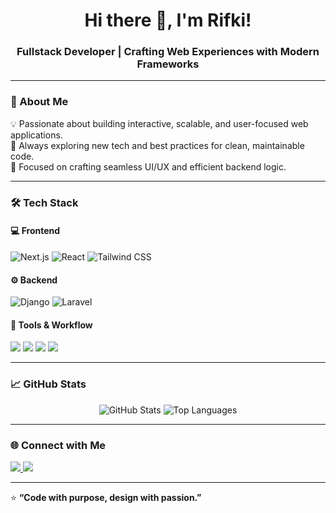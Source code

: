 <h1 align="center">Hi there 👋, I'm Rifki!</h1>
<h3 align="center">Fullstack Developer | Crafting Web Experiences with Modern Frameworks</h3>

---

### 🚀 About Me  
💡 Passionate about building interactive, scalable, and user-focused web applications.  
🧠 Always exploring new tech and best practices for clean, maintainable code.  
🎯 Focused on crafting seamless UI/UX and efficient backend logic.

---

### 🛠️ Tech Stack  

#### 💻 Frontend  
<p>
  <img src="https://img.shields.io/badge/Next.js-000000?style=for-the-badge&logo=nextdotjs&logoColor=white" alt="Next.js" />
  <img src="https://img.shields.io/badge/React-20232A?style=for-the-badge&logo=react&logoColor=61DAFB" alt="React" />
  <img src="https://img.shields.io/badge/TailwindCSS-38B2AC?style=for-the-badge&logo=tailwindcss&logoColor=white" alt="Tailwind CSS" />
</p>

#### ⚙️ Backend  
<p>
  <img src="https://img.shields.io/badge/Django-092E20?style=for-the-badge&logo=django&logoColor=white" alt="Django" />
  <img src="https://img.shields.io/badge/Laravel-FF2D20?style=for-the-badge&logo=laravel&logoColor=white" alt="Laravel" />
</p>

#### 🧩 Tools & Workflow  
<p>
  <img src="https://img.shields.io/badge/Git-F05032?style=for-the-badge&logo=git&logoColor=white" />
  <img src="https://img.shields.io/badge/GitHub-181717?style=for-the-badge&logo=github&logoColor=white" />
  <img src="https://img.shields.io/badge/Vercel-000000?style=for-the-badge&logo=vercel&logoColor=white" />
  <img src="https://img.shields.io/badge/Docker-2496ED?style=for-the-badge&logo=docker&logoColor=white" />
</p>

---

### 📈 GitHub Stats  
<p align="center">
  <img src="https://github-readme-stats.vercel.app/api?username=Rifki7284&show_icons=true&theme=radical" alt="GitHub Stats" />
  <img src="https://github-readme-stats.vercel.app/api/top-langs/?username=Rifki7284&layout=compact&theme=radical" alt="Top Languages" />
</p>

---

### 🌐 Connect with Me  
<p>
  <a href="https://linkedin.com/in/rifki-ahmad-rivera-ba5b55269" target="_blank">
    <img src="https://img.shields.io/badge/LinkedIn-0077B5?style=for-the-badge&logo=linkedin&logoColor=white" />
  </a>
  <a href="mailto:rifkiahmadrivera07@gmail.com" target="_blank">
    <img src="https://img.shields.io/badge/Email-D14836?style=for-the-badge&logo=gmail&logoColor=white" />
  </a>
  <!-- <a href="https://YOUR_PORTFOLIO_URL" target="_blank">
    <img src="https://img.shields.io/badge/Portfolio-000000?style=for-the-badge&logo=vercel&logoColor=white" />
  </a> -->
</p>

---

⭐ **“Code with purpose, design with passion.”**
